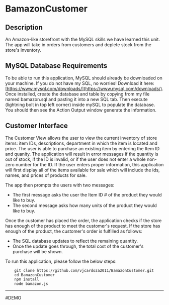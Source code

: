 # BamazonCustomer

## Description

An Amazon-like storefront with the MySQL skills we have learned this unit. The app will take in orders from customers and deplete stock from the store's inventory.

## MySQL Database Requirements

To be able to run this application, MySQL should already be downloaded on your machine. If you do not have my SQL, no worries! Download it here: [https://www.mysql.com/downloads/](https://www.mysql.com/downloads/). Once installed, create the database and table by copying from my file named bamazon.sql and pasting it into a new SQL tab. Then execute (lightning bolt in top left corner) inside mySQL to populate the database. You should then see the Action Output window generate the information.

## Customer Interface

The Customer View allows the user to view the current inventory of store items: item IDs, descriptions, department in which the item is located and price. The user is able to purchase an existing item by entering the Item ID and quanity. The application will result in error messages if the quantity is out of stock, if the ID is invalid, or if the user does not enter a whole non-zero number for the ID. If the user enters proper information, this application will first display all of the items available for sale which will include the ids, names, and prices of products for sale.

<p>The app then prompts the users with two messages:</p>

- The first message asks the user the Item ID # of the product they would like to buy.
- The second message asks how many units of the product they would like to buy.

<p>Once the customer has placed the order, the application checks if the store has enough of the product to meet the customer's request. If the store has enough of the product, the customer's order is fulfilled as follows:

- The SQL database updates to reflect the remaining quantity.
- Once the update goes through, the total cost of the customer's purchase will be shown.

<p> To run this application, please follow the below steps: </p>

```
    git clone https://github.com/vjcardoza2011/BamazonCustomer.git
    cd BamazonCustomer
    npm install
    node bamazon.js
```

---

#DEMO
